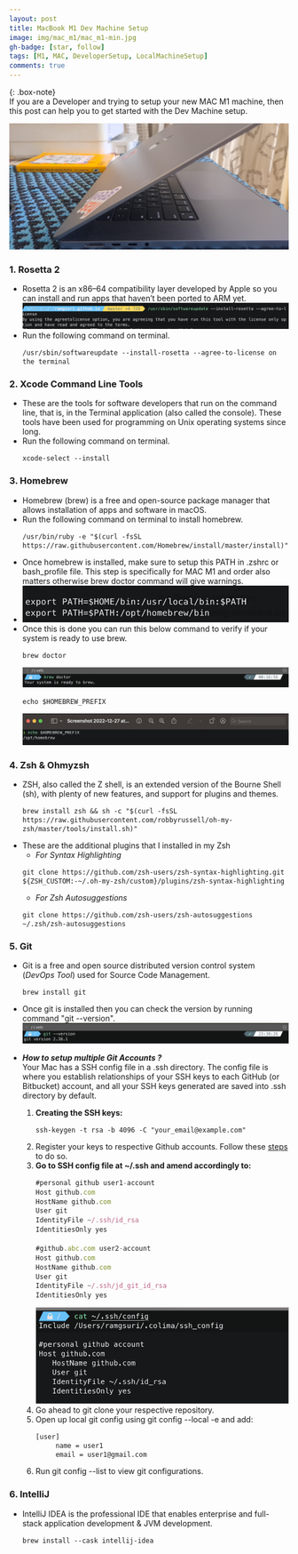 ```yaml
---
layout: post
title: MacBook M1 Dev Machine Setup 
image: img/mac_m1/mac_m1-min.jpg
gh-badge: [star, follow]
tags: [M1, MAC, DeveloperSetup, LocalMachineSetup]
comments: true
---
```


{: .box-note}       
If you are a Developer and trying to setup your new MAC M1 machine,
then this post can help you to get started with the Dev Machine setup.

![MAC-M1](../img/mac_m1/mac_title_image.jpg)

### 1. Rosetta 2 
* Rosetta 2 is an x86–64 compatibility layer developed by Apple so you can install and run apps that 
haven’t been ported to ARM yet.
![Rosetta2](../img/mac_m1/rosetta.png)
* Run the following command on terminal.
  ```shell
  /usr/sbin/softwareupdate --install-rosetta --agree-to-license on the terminal 
  ```

### 2. Xcode Command Line Tools
* These are the tools for software developers that run on the command line, that is, 
in the Terminal application (also called the console). These tools have been used for 
programming on Unix operating systems since long.
* Run the following command on terminal.
  ```shell
  xcode-select --install 
  ```

### 3. Homebrew
* Homebrew (brew) is a free and open-source package manager that allows installation of apps 
and software in macOS.
* Run the following command on terminal to install homebrew.
  ```shell
  /usr/bin/ruby -e "$(curl -fsSL https://raw.githubusercontent.com/Homebrew/install/master/install)"
  ```
* Once homebrew is installed, make sure to setup this PATH in .zshrc or bash_profile file. 
This step is specifically for MAC M1 and order also matters otherwise brew doctor command 
will give warnings.
* ![brew_path](../img/mac_m1/path_brew_zshrc.png)
* Once this is done you can run this below command to verify if your system is ready to use brew.
  ```shell
  brew doctor
  ```
  ![brew_doctor](../img/mac_m1/brew_doctor.png)
  ```shell
  echo $HOMEBREW_PREFIX
  ```
  ![Homebrew_Verify](../img/mac_m1/homebrew_verify.png)

### 4. Zsh & Ohmyzsh
* ZSH, also called the Z shell, is an extended version of the Bourne Shell (sh),
  with plenty of new features, and support for plugins and themes.
  ```shell
  brew install zsh && sh -c "$(curl -fsSL https://raw.githubusercontent.com/robbyrussell/oh-my-zsh/master/tools/install.sh)"
  ```
* These are the additional plugins that I installed in my Zsh
  * *For Syntax Highlighting*
  ```git
  git clone https://github.com/zsh-users/zsh-syntax-highlighting.git ${ZSH_CUSTOM:-~/.oh-my-zsh/custom}/plugins/zsh-syntax-highlighting
  ```  
  * *For Zsh Autosuggestions* 
  ```git
  git clone https://github.com/zsh-users/zsh-autosuggestions ~/.zsh/zsh-autosuggestions
  ```

### 5. Git
* Git is a free and open source distributed version control system (*DevOps Tool*) used for Source Code Management. 
  ```shell
  brew install git 
  ```
* Once git is installed then you can check the version by running command  "git --version".
  ![git_version](../img/mac_m1/git.png)

* ***How to setup multiple Git Accounts ?***  
Your Mac has a SSH config file in a .ssh directory. The config file is where you establish relationships of your SSH keys
to each GitHub (or Bitbucket) account, and all your SSH keys generated are saved into .ssh directory by default.
  1. **Creating the SSH keys:**
     ```shell
     ssh-keygen -t rsa -b 4096 -C "your_email@example.com"     
     ```
  2. Register your keys to respective Github accounts. Follow these 
  [steps](https://docs.github.com/en/authentication/connecting-to-github-with-ssh/adding-a-new-ssh-key-to-your-github-account) to do so.
  3. **Go to SSH config file at ~/.ssh and amend accordingly to:**
     ```javascript
     #personal github user1-account
     Host github.com
     HostName github.com
     User git
     IdentityFile ~/.ssh/id_rsa
     IdentitiesOnly yes
          
     #github.abc.com user2-account
     Host github.com
     HostName github.com
     User git
     IdentityFile ~/.ssh/jd_git_id_rsa
     IdentitiesOnly yes
     ```
     ![ssh_config](../img/mac_m1/ssh_config.png)
  4. Go ahead to git clone your respective repository.
  5. Open up local git config using git config --local -e and add:
     ```git
     [user]
          name = user1
          email = user1@gmail.com
     ``` 
   6. Run git config --list to view git configurations.

### 6. IntelliJ
* IntelliJ IDEA is the professional IDE that enables enterprise and full-stack application development 
& JVM development.
  ```shell
  brew install --cask intellij-idea
  ```
